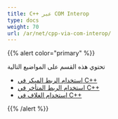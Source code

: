 ```yaml
---
title: C++ عبر COM Interop
type: docs
weight: 70
url: /ar/net/cpp-via-com-interop/
---
```


{{% alert color="primary" %}}

تحتوي هذه القسم على المواضيع التالية

- [استخدام الربط المبكر في C++](/pdf/ar/net/using-early-binding-in-cpp/)
- [استخدام الربط المتأخر في C++](/pdf/ar/net/using-late-binding-in-cpp/)
- [استخدام الغلاف في C++](/pdf/ar/net/using-wrapper-in-cpp/)

{{% /alert %}}
